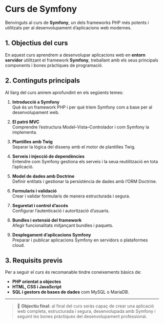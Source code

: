 # Curs de Symfony

Benvinguts al curs de **Symfony**, un dels frameworks PHP més potents i utilitzats per al desenvolupament d’aplicacions web modernes.

## 1. Objectius del curs
En aquest curs aprendrem a desenvolupar aplicacions web en **entorn servidor** utilitzant el framework **Symfony**, treballant amb els seus principals components i bones pràctiques de programació.

## 2. Continguts principals
Al llarg del curs anirem aprofundint en els següents temes:

1. **Introducció a Symfony**  
   Què és un framework PHP i per què triem Symfony com a base per al desenvolupament web.

2. **El patró MVC**  
   Comprendre l’estructura Model–Vista–Controlador i com Symfony la implementa.

3. **Plantilles amb Twig**  
   Separar la lògica del disseny amb el motor de plantilles Twig.

4. **Serveis i injecció de dependències**  
   Entendre com Symfony gestiona els serveis i la seua reutilització en tota l’aplicació.

5. **Model de dades amb Doctrine**  
   Definir entitats i gestionar la persistència de dades amb l’ORM Doctrine.

6. **Formularis i validació**  
   Crear i validar formularis de manera estructurada i segura.

7. **Seguretat i control d’accés**  
   Configurar l’autenticació i autorització d’usuaris.

8. **Bundles i extensió del framework**  
   Afegir funcionalitats mitjançant bundles i paquets.

9. **Desplegament d’aplicacions Symfony**  
   Preparar i publicar aplicacions Symfony en servidors o plataformes cloud.

## 3. Requisits previs
Per a seguir el curs és recomanable tindre coneixements bàsics de:

  - **PHP orientat a objectes**
  - **HTML, CSS i JavaScript**
  - **SQL i gestors de bases de dades** com MySQL o MariaDB.

---

> 🎯 **Objectiu final:** al final del curs seràs capaç de crear una aplicació web completa, estructurada i segura, desenvolupada amb Symfony i seguint les bones pràctiques del desenvolupament professional.
